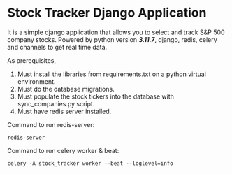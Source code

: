 # Stock Tracker Django Application

It is a simple django application that allows you to select and track S&P 500 company stocks. Powered by python version ***3.11.7***, django, redis, celery and channels to get real time data.

As prerequisites, 

1. Must install the libraries from requirements.txt on a python virtual environment.
2. Must do the database migrations.
3. Must populate the stock tickers into the database with sync_companies.py script.
4. Must have redis server installed.

Command to run redis-server:

```
redis-server
```

Command to run celery worker & beat:

```
celery -A stock_tracker worker --beat --loglevel=info
```
